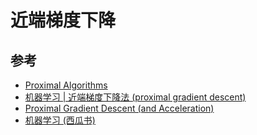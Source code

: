 # 近端梯度下降

## 参考

- [Proximal Algorithms](https://web.stanford.edu/~boyd/papers/pdf/prox_algs.pdf)
- [机器学习 | 近端梯度下降法 (proximal gradient descent)](https://zhuanlan.zhihu.com/p/82622940)
- [Proximal Gradient Descent (and Acceleration)](http://stat.cmu.edu/~ryantibs/convexopt/lectures/prox-grad.pdf)
- [机器学习 (西瓜书)](https://cs.nju.edu.cn/zhouzh/zhouzh.files/publication/MLbook2016.htm)
